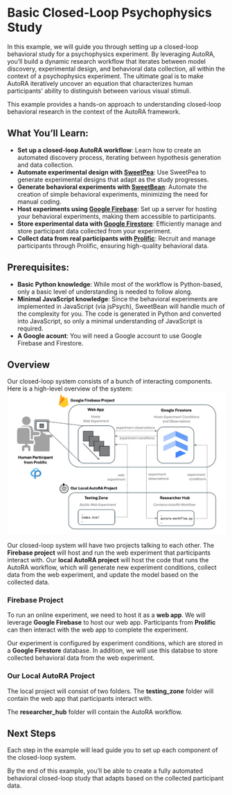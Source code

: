 # Basic Closed-Loop Psychophysics Study 

In this example, we will guide you through setting up a closed-loop behavioral study for a psychophysics experiment. By leveraging AutoRA, you’ll build a dynamic research workflow that iterates between model discovery, experimental design, and behavioral data collection, all within the context of a psychophysics experiment. The ultimate goal is to make AutoRA iteratively uncover an equation that characterizes human participants' ability to distinguish between various visual stimuli.

This example provides a hands-on approach to understanding closed-loop behavioral research in the context of the AutoRA framework. 

## What You’ll Learn:
- **Set up a closed-loop AutoRA workflow**: Learn how to create an automated discovery process, iterating between hypothesis generation and data collection.
- **Automate experimental design with [SweetPea](https://sites.google.com/view/sweetpea-ai)**: Use SweetPea to generate experimental designs that adapt as the study progresses.
- **Generate behavioral experiments with [SweetBean](https://autoresearch.github.io/sweetbean/)**: Automate the creation of simple behavioral experiments, minimizing the need for manual coding.
- **Host experiments using [Google Firebase](https://firebase.google.com/)**: Set up a server for hosting your behavioral experiments, making them accessible to participants.
- **Store experimental data with [Google Firestore](https://firebase.google.com/)**: Efficiently manage and store participant data collected from your experiment.
- **Collect data from real participants with [Prolific](https://www.prolific.com/)**: Recruit and manage participants through Prolific, ensuring high-quality behavioral data.

## Prerequisites:
- **Basic Python knowledge**: While most of the workflow is Python-based, only a basic level of understanding is needed to follow along.
- **Minimal JavaScript knowledge**: Since the behavioral experiments are implemented in JavaScript (via jsPsych), SweetBean will handle much of the complexity for you. The code is generated in Python and converted into JavaScript, so only a minimal understanding of JavaScript is required.
- **A Google acount**: You will need a Google account to use Google Firebase and Firestore.

## Overview

Our closed-loop system consists of a bunch of interacting components. Here is a high-level overview of the system:
![System Overview](img/system_overview.png)

Our closed-loop system will have two projects talking to each other. The **Firebase project** will host and run the web experiment that participants interact with. Our **local AutoRA project** will host the code that runs the AutoRA workflow, which will generate new experiment conditions, collect data from the web experiment, and update the model based on the collected data. 

### Firebase Project
To run an online experiment, we need to host it as a **web app**. We will leverage **Google Firebase** to host our web app. Participants from **Prolific** can then interact with the web app to complete the experiment.  

Our experiment is configured by experiment conditions, which are stored in a **Google Firestore** database. In addition, we will use this databse to store collected behavioral data from the web experiment. 

### Our Local AutoRA Project

The local project will consist of two folders. The **testing_zone** folder will contain the web app that participants interact with. 

The **researcher_hub** folder will contain the AutoRA workflow. 

## Next Steps 

Each step in the example will lead guide you to set up each component of the closed-loop system. 

By the end of this example, you’ll be able to create a fully automated behavioral closed-loop study that adapts based on the collected participant data.

